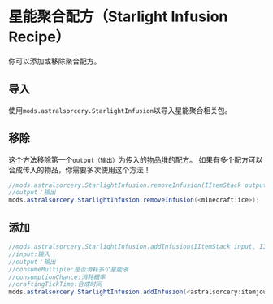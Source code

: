 # 星能聚合配方（Starlight Infusion Recipe）
你可以添加或移除聚合配方。

## 导入
使用`mods.astralsorcery.StarlightInfusion`以导入星能聚合相关包。

## 移除
这个方法移除第一个`output（输出）`为传入的[物品堆](/Vanilla/Items/IItemStack/)的配方。
如果有多个配方可以合成传入的物品，你需要多次使用这个方法！
```JAVA
//mods.astralsorcery.StarlightInfusion.removeInfusion(IItemStack output);
//output：输出
mods.astralsorcery.StarlightInfusion.removeInfusion(<minecraft:ice>);
```

## 添加
```JAVA
//mods.astralsorcery.StarlightInfusion.addInfusion(IItemStack input, IItemStack output, boolean consumeMultiple, float consumptionChance, int craftingTickTime);
//input:输入
//output：输出
//consumeMultiple:是否消耗多个星能液
//consumptionChance:消耗概率
//craftingTickTime:合成时间
mods.astralsorcery.StarlightInfusion.addInfusion(<astralsorcery:itemjournal>, <minecraft:bow>, false, 0.7, 200);
```
